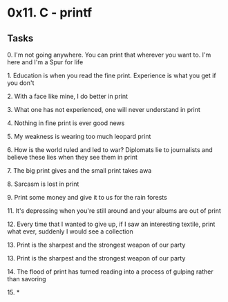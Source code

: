 <h1>0x11. C - printf</h1>
<h2>Tasks</h2>
<p>0. I'm not going anywhere. You can print that wherever you want to. I'm here and I'm a Spur for life</p>
<pr>1. Education is when you read the fine print. Experience is what you get if you don't</pr>
<p>2. With a face like mine, I do better in print</p>
<p>3. What one has not experienced, one will never understand in print</p>
<p>4. Nothing in fine print is ever good news</p>
<p>5. My weakness is wearing too much leopard print</p>
<p>6. How is the world ruled and led to war? Diplomats lie to journalists and believe these lies when they see them in print</p>
<p>7. The big print gives and the small print takes awa</p>
<p>8. Sarcasm is lost in print</p>
<p>9. Print some money and give it to us for the rain forests</p>
<p>11. It's depressing when you're still around and your albums are out of print</p>
<p>12. Every time that I wanted to give up, if I saw an interesting textile, print what ever, suddenly I would see a collection</p>
<p>13. Print is the sharpest and the strongest weapon of our party</p>
<p>13. Print is the sharpest and the strongest weapon of our party</p>
<p>14. The flood of print has turned reading into a process of gulping rather than savoring</p>
<p>15. *</p>
